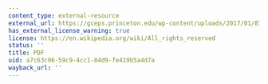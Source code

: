 ```yaml
---
content_type: external-resource
external_url: https://gceps.princeton.edu/wp-content/uploads/2017/01/87krueger.pdf
has_external_license_warning: true
license: https://en.wikipedia.org/wiki/All_rights_reserved
status: ''
title: PDF
uid: a7c63c96-59c9-4cc1-84d9-fe419b5a4d7a
wayback_url: ''
---
```

